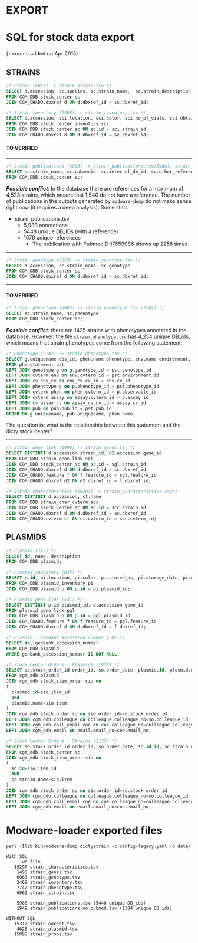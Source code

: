 EXPORT
===

# SQL for stock data export
(`+` counts added on Apr 2015)

## STRAINS
```sql
/* Strain (6063) -> strain_strain.tsv */
SELECT d.accession, sc.species, sc.strain_name,  sc.strain_description
FROM CGM_DDB.stock_center sc
JOIN CGM_CHADO.dbxref d ON d.dbxref_id = sc.dbxref_id;
```
```sql
/* Strain inventory (2468) -> strain_inventory.tsv */
SELECT d.accession, sci.location, sci.color, sci.no_of_vials, sci.obtained_as, sci.stored_as, sci.storage_date, sci.storage_comments private_comment, sci.other_comments_and_feedback public_comment
FROM CGM_DDB.stock_center_inventory sci
JOIN CGM_DDB.stock_center sc ON sc.id = sci.strain_id
JOIN CGM_CHADO.dbxref d ON d.dbxref_id = sc.dbxref_id;
```

#### TO VERIFIED
---
```sql
/* Strain publications (6063) -> strain_publications.tsv(5988), strain_publications_no_pubmed.tsv(1949) */
SELECT sc.strain_name, sc.pubmedid, sc.internal_db_id, sc.other_references
FROM CGM_DDB.stock_center sc;
```

***Possible conflict***: In the database there are references for a maximum of 4,523 strains, which means that 1,540 do not have a reference. The number of publications in the outputs generated by `modware-dump` do not make sense right now (it requires a deep analysis). Some stats
- strain_publications.tsv
  + 5,988 annotations
  + 5448 unique DB_IDs (with a reference)
  + 1076 unique references
    * The publication with PubmedID:17659086 shows up 2258 times
    
---

```sql
/* Strain genotype (6063) -> strain_genotype.tsv */
SELECT d.accession, sc.strain_name, sc.genotype
FROM CGM_DDB.stock_center sc
JOIN CGM_CHADO.dbxref d ON d.dbxref_id = sc.dbxref_id;
```

---
#### TO VERIFIED
```sql
/* Strain phenotype (6063) -> strain_phenotype.tsv (7742) */
SELECT sc.strain_name, sc.phenotype
FROM CGM_DDB.stock_center sc;
```

***Possible conflict***: there are 1425 strains with phenotypes annotated in the database. However, the file `strain_phenotype.tsv` has 4,254 unique DB_ids, which means that strain phenotypes come from the following statement: 

```sql
/* Phenotype (7742) -> strain_phenotype.tsv */
SELECT g.uniquename dbs_id, phen.name phenotype, env.name environment, assay.name assay, pub.uniquename pmid, p.value phenotype_note
FROM phenstatement pst
LEFT JOIN genotype g on g.genotype_id = pst.genotype_id
LEFT JOIN cvterm env on env.cvterm_id = pst.environment_id
LEFT JOIN cv env_cv on env_cv.cv_id = env.cv_id
LEFT JOIN phenotype p on p.phenotype_id = pst.phenotype_id
LEFT JOIN cvterm phen on phen.cvterm_id = p.observable_id
LEFT JOIN cvterm assay on assay.cvterm_id = p.assay_id
LEFT JOIN cv assay_cv on assay_cv.cv_id = assay.cv_id
LEFT JOIN pub on pub.pub_id = pst.pub_id
ORDER BY g.uniquename, pub.uniquename, phen.name;
```

The question is: what is the relationship between this statement and the dicty stock center?

---

```sql
/* Strain gene link (1498) -> strain_genes.tsv */
SELECT DISTINCT d.accession strain_id, d2.accession gene_id
FROM CGM_DDB.strain_gene_link sgl
JOIN CGM_DDB.stock_center sc ON sc.id = sgl.strain_id
JOIN CGM_CHADO.dbxref d ON d.dbxref_id = sc.dbxref_id
JOIN CGM_CHADO.feature f ON f.feature_id = sgl.feature_id
JOIN CGM_CHADO.dbxref d2 ON d2.dbxref_id = f.dbxref_id;
```
```sql
/* Strain characteristics (19297) -> strain_characteristics.tsv*/
SELECT DISTINCT d.accession, ct.name
FROM CGM_DDB.strain_char_cvterm scc
JOIN CGM_DDB.stock_center sc ON sc.id = scc.strain_id
JOIN CGM_CHADO.dbxref d ON d.dbxref_id = sc.dbxref_id
JOIN CGM_CHADO.cvterm ct ON ct.cvterm_id = scc.cvterm_id;
```

## PLASMIDS

```sql
/* Plasmid (747) */
SELECT id, name, description
FROM CGM_DDB.plasmid;
```
```sql
/* Plasmid inventory (835) */
SELECT p.id, pi.location, pi.color, pi.stored_as, pi.storage_date, pi.other_comments_and_feedback public_comment
FROM CGM_DDB.plasmid_inventory pi
JOIN CGM_DDB.plasmid p ON p.id = pi.plasmid_id;
```
```sql
/* Plasmid gene link (531) */
SELECT DISTINCT p.id plasmid_id, d.accession gene_id
FROM plasmid_gene_link pgl
JOIN CGM_DDB.plasmid p ON p.id = pgl.plasmid_id
JOIN CGM_CHADO.feature f ON f.feature_id = pgl.feature_id
JOIN CGM_CHADO.dbxref d ON d.dbxref_id = f.dbxref_id;
```
```sql
/* Plasmid - GenBank accession number (50) */
SELECT id, genbank_accession_number
FROM CGM_DDB.plasmid
WHERE genbank_accession_number IS NOT NULL;
```

```sql
/* Stock Center Orders - Plasmids (1978) */
SELECT so.stock_order_id order_id, so.order_date, plasmid.id, plasmid.name, colleague.colleague_no, colleague.first_name, colleague.last_name, email.email
FROM cgm_ddb.plasmid
JOIN cgm_ddb.stock_item_order sio on
(
  plasmid.id=sio.item_id
  and
  plasmid.name=sio.item
)
JOIN cgm_ddb.stock_order so on sio.order_id=so.stock_order_id
LEFT JOIN cgm_ddb.colleague on colleague.colleague_no=so.colleague_id
LEFT JOIN cgm_ddb.coll_email coe on coe.colleague_no=colleague.colleague_no
LEFT JOIN cgm_ddb.email on email.email_no=coe.email_no;
```

```sql
/* Stock Center Orders - Strains (3132) */
SELECT so.stock_order_id order_id, so.order_date, sc.id id, sc.strain_name name, colleague.colleague_no, colleague.first_name, colleague.last_name, email.email
FROM cgm_ddb.stock_center sc
JOIN cgm_ddb.stock_item_order sio on
(
  sc.id=sio.item_id
  AND
  sc.strain_name=sio.item
)
JOIN cgm_ddb.stock_order so on sio.order_id=so.stock_order_id
LEFT JOIN cgm_ddb.colleague on colleague.colleague_no=so.colleague_id
LEFT JOIN cgm_ddb.coll_email coe on coe.colleague_no=colleague.colleague_no
LEFT JOIN cgm_ddb.email on email.email_no=coe.email_no;
```

# Modware-loader exported files

`perl -Ilib bin/modware-dump dictystrain -c config-legacy.yaml -d data/`

```shell
With SQL
      wc file
   19297 strain_characteristics.tsv
    1498 strain_genes.tsv
    6063 strain_genotype.tsv
    2468 strain_inventory.tsv
    7742 strain_phenotype.tsv
    6063 strain_strain.tsv

    5988 strain_publications.tsv (5448 unique DB_ids)
    1949 strain_publications_no_pubmed.tsv (1304 unique DB_ids)

WITHOUT SQL
   15317 strain_parent.tsv
    4626 strain_plasmid.tsv
   15098 strain_props.tsv

```
